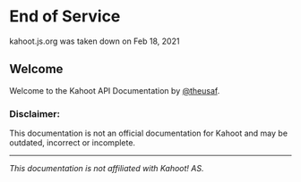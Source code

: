 # End of Service
kahoot.js.org was taken down on Feb 18, 2021

## Welcome
Welcome to the Kahoot API Documentation by [@theusaf](https://github.com/theusaf).

### Disclaimer:
This documentation is not an official documentation for Kahoot and may be outdated, incorrect or incomplete.

---

*This documentation is not affiliated with Kahoot! AS.*
